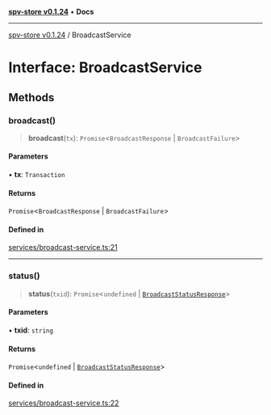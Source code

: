 [**spv-store v0.1.24**](../README.md) • **Docs**

***

[spv-store v0.1.24](../globals.md) / BroadcastService

# Interface: BroadcastService

## Methods

### broadcast()

> **broadcast**(`tx`): `Promise`\<`BroadcastResponse` \| `BroadcastFailure`\>

#### Parameters

• **tx**: `Transaction`

#### Returns

`Promise`\<`BroadcastResponse` \| `BroadcastFailure`\>

#### Defined in

[services/broadcast-service.ts:21](https://github.com/bitcoin-sv/spv-store/blob/03686d41c08cfcf21568a9b1fd3404a8ac07fb36/src/services/broadcast-service.ts#L21)

***

### status()

> **status**(`txid`): `Promise`\<`undefined` \| [`BroadcastStatusResponse`](BroadcastStatusResponse.md)\>

#### Parameters

• **txid**: `string`

#### Returns

`Promise`\<`undefined` \| [`BroadcastStatusResponse`](BroadcastStatusResponse.md)\>

#### Defined in

[services/broadcast-service.ts:22](https://github.com/bitcoin-sv/spv-store/blob/03686d41c08cfcf21568a9b1fd3404a8ac07fb36/src/services/broadcast-service.ts#L22)
